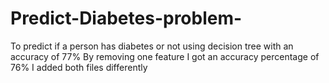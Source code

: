 # Predict-Diabetes-problem-
To predict if a person has diabetes or not using decision tree with an accuracy of 77%
By removing one feature I got an accuracy percentage of 76%
I added both files differently
